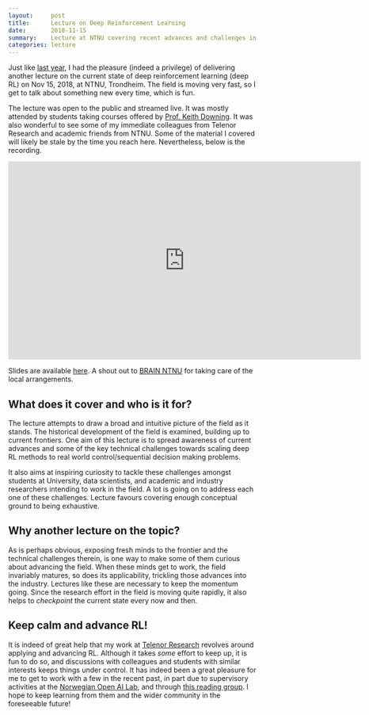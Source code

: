 ```yaml
---
layout:     post
title:      Lecture on Deep Reinforcement Learning
date:       2018-11-15
summary:    Lecture at NTNU covering recent advances and challenges in deep reinforcement learning.
categories: lecture
---
```


Just like [last year](https://www.ntnu.edu/web/ailab/dl_tutorial), I had the pleasure (indeed a privilege) of delivering another lecture on the current state of deep reinforcement learning (deep RL) on Nov 15, 2018, at NTNU, Trondheim. The field is moving very fast, so I get to talk about something new every time, which is fun.

The lecture was open to the public and streamed live. It was mostly attended by students taking courses offered by [Prof. Keith Downing](https://www.ntnu.no/ansatte/keithd). It was also wonderful to see some of my immediate colleagues from Telenor Research and academic friends from NTNU. Some of the material I covered will likely be stale by the time you reach here. Nevertheless, below is the recording.

<p align="center"><iframe width="712" height="400" src="https://www.youtube.com/embed/OTWGrugHRsU" frameborder="0" allow="accelerometer; autoplay; encrypted-media; gyroscope; picture-in-picture" allowfullscreen></iframe></p>

Slides are available [here](https://drive.google.com/file/d/1mDaDiMiq1ZTiAsc6An7FeDNO8tWQYjcC/view). A shout out to [BRAIN NTNU](https://www.brainntnu.no/) for taking care of the local arrangements.

## What does it cover and who is it for?

The lecture attempts to draw a broad and intuitive picture of the field as it stands. The historical development of the field is examined, building up to current frontiers. One aim of this lecture is to spread awareness of current advances and some of the key technical challenges towards scaling deep RL methods to real world control/sequential decision making problems. 

It also aims at inspiring curiosity to tackle these challenges amongst students at University, data scientists, and academic and industry researchers intending to work in the field. A lot is going on to address each one of these challenges. Lecture favours covering enough conceptual ground to being exhaustive.

## Why another lecture on the topic?

As is perhaps obvious, exposing fresh minds to the frontier and the technical challenges therein, is one way to make some of them curious about advancing the field. When these minds get to work, the field invariably matures, so does its applicability, trickling those advances into the industry. Lectures like these are necessary to keep the momentum going. Since the research effort in the field is moving quite rapidly, it also helps to *checkpoint* the current state every now and then. 

## Keep calm and advance RL!

It is indeed of great help that my work at [Telenor Research](https://www.telenor.com/innovation/research/) revolves around applying and advancing RL. Although it takes *some* effort to keep up, it is fun to do so, and discussions with colleagues and students with similar interests keeps things under control. It has indeed been a great pleasure for me to get to work with a few in the recent past, in part due to supervisory activities at the [Norwegian Open AI Lab](https://www.ntnu.edu/web/ailab/), and through [this reading group](https://www.meetup.com/Reinforcement-Learning-Reading-Group/). I hope to keep learning from them and the wider community in the foreseeable future!

